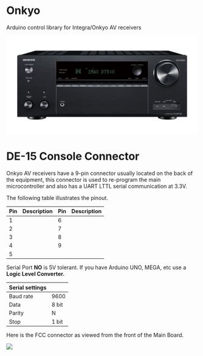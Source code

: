 # Onkyo
Arduino control library for Integra/Onkyo AV receivers

<p align="center"><img src=/img/onkyo.jpg width="700"></p>

# DE-15 Console Connector

Onkyo AV receivers have a 9-pin connector usually located on the back of the equipment, this connector is used to re-program the main microcontroller and also has a UART LTTL serial communication at 3.3V.

The following table illustrates the pinout.

|Pin|Description|Pin|Description|
|---|---|---|---|
|1||6||
|2||7||
|3||8||
|4||9||
|5||||

Serial Port **NO** is 5V tolerant. If you have Arduino UNO, MEGA, etc use a **Logic Level Converter.**

|Serial settings||
|---|---|
|Baud rate|9600|
|Data|8 bit|
|Parity|N|
|Stop|1 bit|

Here is the FCC connector as viewed from the front of the Main Board.

<img src=/images/DE-15-M.jpg width="200">

